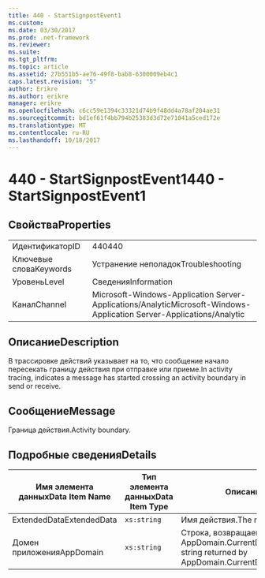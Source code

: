 ```yaml
---
title: 440 - StartSignpostEvent1
ms.custom: 
ms.date: 03/30/2017
ms.prod: .net-framework
ms.reviewer: 
ms.suite: 
ms.tgt_pltfrm: 
ms.topic: article
ms.assetid: 27b551b5-ae76-49f8-bab8-6300009eb4c1
caps.latest.revision: "5"
author: Erikre
ms.author: erikre
manager: erikre
ms.openlocfilehash: c6cc59e1394c33321d74b9f48dd4a78af204ae31
ms.sourcegitcommit: bd1ef61f4bb794b25383d3d72e71041a5ced172e
ms.translationtype: MT
ms.contentlocale: ru-RU
ms.lasthandoff: 10/18/2017
---
```

# <a name="440---startsignpostevent1"></a><span data-ttu-id="71332-102">440 - StartSignpostEvent1</span><span class="sxs-lookup"><span data-stu-id="71332-102">440 - StartSignpostEvent1</span></span>
## <a name="properties"></a><span data-ttu-id="71332-103">Свойства</span><span class="sxs-lookup"><span data-stu-id="71332-103">Properties</span></span>  
  
|||  
|-|-|  
|<span data-ttu-id="71332-104">Идентификатор</span><span class="sxs-lookup"><span data-stu-id="71332-104">ID</span></span>|<span data-ttu-id="71332-105">440</span><span class="sxs-lookup"><span data-stu-id="71332-105">440</span></span>|  
|<span data-ttu-id="71332-106">Ключевые слова</span><span class="sxs-lookup"><span data-stu-id="71332-106">Keywords</span></span>|<span data-ttu-id="71332-107">Устранение неполадок</span><span class="sxs-lookup"><span data-stu-id="71332-107">Troubleshooting</span></span>|  
|<span data-ttu-id="71332-108">Уровень</span><span class="sxs-lookup"><span data-stu-id="71332-108">Level</span></span>|<span data-ttu-id="71332-109">Сведения</span><span class="sxs-lookup"><span data-stu-id="71332-109">Information</span></span>|  
|<span data-ttu-id="71332-110">Канал</span><span class="sxs-lookup"><span data-stu-id="71332-110">Channel</span></span>|<span data-ttu-id="71332-111">Microsoft-Windows-Application Server-Applications/Analytic</span><span class="sxs-lookup"><span data-stu-id="71332-111">Microsoft-Windows-Application Server-Applications/Analytic</span></span>|  
  
## <a name="description"></a><span data-ttu-id="71332-112">Описание</span><span class="sxs-lookup"><span data-stu-id="71332-112">Description</span></span>  
 <span data-ttu-id="71332-113">В трассировке действий указывает на то, что сообщение начало пересекать границу действия при отправке или приеме.</span><span class="sxs-lookup"><span data-stu-id="71332-113">In activity tracing, indicates a message has started crossing an activity boundary in send or receive.</span></span>  
  
## <a name="message"></a><span data-ttu-id="71332-114">Сообщение</span><span class="sxs-lookup"><span data-stu-id="71332-114">Message</span></span>  
 <span data-ttu-id="71332-115">Граница действия.</span><span class="sxs-lookup"><span data-stu-id="71332-115">Activity boundary.</span></span>  
  
## <a name="details"></a><span data-ttu-id="71332-116">Подробные сведения</span><span class="sxs-lookup"><span data-stu-id="71332-116">Details</span></span>  
  
|<span data-ttu-id="71332-117">Имя элемента данных</span><span class="sxs-lookup"><span data-stu-id="71332-117">Data Item Name</span></span>|<span data-ttu-id="71332-118">Тип элемента данных</span><span class="sxs-lookup"><span data-stu-id="71332-118">Data Item Type</span></span>|<span data-ttu-id="71332-119">Описание</span><span class="sxs-lookup"><span data-stu-id="71332-119">Description</span></span>|  
|--------------------|--------------------|-----------------|  
|<span data-ttu-id="71332-120">ExtendedData</span><span class="sxs-lookup"><span data-stu-id="71332-120">ExtendedData</span></span>|`xs:string`|<span data-ttu-id="71332-121">Имя действия.</span><span class="sxs-lookup"><span data-stu-id="71332-121">The name of the activity.</span></span>|  
|<span data-ttu-id="71332-122">Домен приложения</span><span class="sxs-lookup"><span data-stu-id="71332-122">AppDomain</span></span>|`xs:string`|<span data-ttu-id="71332-123">Строка, возвращаемая AppDomain.CurrentDomain.FriendlyName.</span><span class="sxs-lookup"><span data-stu-id="71332-123">The string returned by AppDomain.CurrentDomain.FriendlyName.</span></span>|
